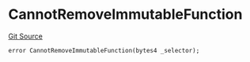 # CannotRemoveImmutableFunction
[Git Source](https://github.com/thrackle-io/Tron/blob/89e7f7b48d79c8e2bc6476fb1601cc9680f2c384/src/economic/ruleProcessor/RuleProcessorDiamondLib.sol)


```solidity
error CannotRemoveImmutableFunction(bytes4 _selector);
```

